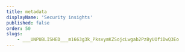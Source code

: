 ```yaml
---
title: metadata
displayName: 'Security insights'
published: false
order: 50
slugs:
    - ___UNPUBLISHED___m1663g3k_PksvymKZSojcLwgab2PzByUOfiDwQ3Eo
---
```


